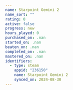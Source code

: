```yaml
---
name: Starpoint Gemini 2
name_sort: ""
rating: 0
active: false
progress: new
hours_played: 0
purchased_on: .nan
started_on: .nan
beaten_on: .nan
completed_on: .nan
mastered_on: .nan
identifiers:
  - type: steam
    appid: "236150"
    name: Starpoint Gemini 2
    synced_on: 2024-08-30
---
```

